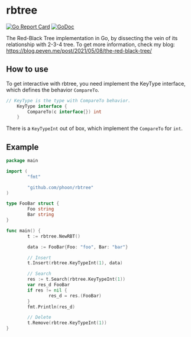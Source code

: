 # rbtree

[![Go Report Card](https://goreportcard.com/badge/github.com/phoon/rbtree)](https://goreportcard.com/report/github.com/phoon/rbtree) [![GoDoc](https://godoc.org/github.com/phoon/rbtree?status.svg)](https://godoc.org/github.com/phoon/rbtree)

The Red-Black Tree implementation in Go, by dissecting the vein of its relationship with 2-3-4 tree. To get more information, check my blog: https://blog.peven.me/post/2021/05/08/the-red-black-tree/

## How to use
To get interactive with rbtree, you need implement the KeyType interface, which defines the behavior `CompareTo`.
```go
// KeyType is the type with CompareTo behavior.
	KeyType interface {
		CompareTo(c interface{}) int
	}
```
There is a `KeyTypeInt` out of box, which implement the `CompareTo` for `int`.

## Example
```go
package main

import (
        "fmt"

        "github.com/phoon/rbtree"
)

type FooBar struct {
        Foo string
        Bar string
}

func main() {
        t := rbtree.NewRBT()

        data := FooBar{Foo: "foo", Bar: "bar"}

        // Insert
        t.Insert(rbtree.KeyTypeInt(1), data)

        // Search
        res := t.Search(rbtree.KeyTypeInt(1))
        var res_d FooBar
        if res != nil {
                res_d = res.(FooBar)
        }
        fmt.Println(res_d)

        // Delete
        t.Remove(rbtree.KeyTypeInt(1))
}
```